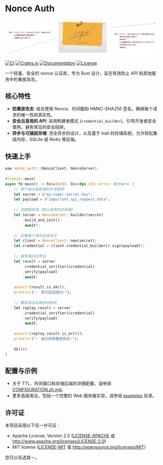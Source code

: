# Nonce Auth

![Nonce Auth Banner](docs/banner.png)

[![CI](https://github.com/kookyleo/nonce-auth/workflows/CI/badge.svg)](https://github.com/kookyleo/nonce-auth/actions)
[![Crates.io](https://img.shields.io/crates/v/nonce-auth.svg)](https://crates.io/crates/nonce-auth)
[![Documentation](https://docs.rs/nonce-auth/badge.svg)](https://docs.rs/nonce-auth)
[![License](https://img.shields.io/crates/l/nonce-auth.svg)](https://github.com/kookyleo/nonce-auth#license)

一个轻量、安全的 nonce 认证库，专为 Rust 设计，旨在有效防止 API 和其他服务中的重放攻击。

## 核心特性

- **防重放攻击**: 结合使用 Nonce、时间戳和 HMAC-SHA256 签名，确保每个请求的唯一性和真实性。
- **安全且易用的 API**: 采用构建者模式 (`credential_builder`)，引导开发者安全使用，避免常见的安全陷阱。
- **异步与可插拔存储**: 完全异步的设计，以及基于 trait 的存储系统，允许轻松集成内存、SQLite 或 Redis 等后端。

## 快速上手

```rust
use nonce_auth::{NonceClient, NonceServer};

#[tokio::main]
async fn main() -> Result<(), Box<dyn std::error::Error>> {
    // 客户端与服务端的共享密钥
    let secret = b"my-super-secret-key";
    let payload = b"important_api_request_data";

    // 创建服务端（默认使用内存存储）
    let server = NonceServer::builder(secret)
        .build_and_init()
        .await?;

    // 创建客户端并生成凭证
    let client = NonceClient::new(secret);
    let credential = client.credential_builder().sign(payload)?;

    // 服务端验证凭证
    let result = server
        .credential_verifier(&credential)
        .verify(payload)
        .await;
    
    assert!(result.is_ok());
    println!("✅ 首次验证成功!");

    // 重放攻击会被自动拒绝
    let replay_result = server
        .credential_verifier(&credential)
        .verify(payload)
        .await;
    
    assert!(replay_result.is_err());
    println!("✅ 成功拒绝重放攻击!");

    Ok(())
}
```

## 配置与示例

- 关于 TTL、时间窗口和存储后端的详细配置，请参阅 [CONFIGURATION.zh.md](CONFIGURATION.zh.md)。
- 更多高级用法，包括一个完整的 Web 服务器实现，请参阅 [examples](examples/) 目录。

## 许可证

本项目采用以下任一许可证：

- Apache License, Version 2.0 ([LICENSE-APACHE](LICENSE-APACHE) 或 http://www.apache.org/licenses/LICENSE-2.0)
- MIT license ([LICENSE-MIT](LICENSE-MIT) 或 http://opensource.org/licenses/MIT)

您可以任选其一。